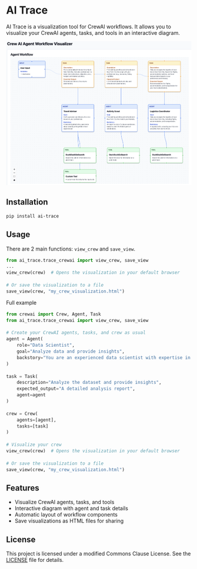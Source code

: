 # AI Trace

AI Trace is a visualization tool for CrewAI workflows. It allows you to visualize your CrewAI agents, tasks, and tools in an interactive diagram.

![AI Trace Visualization](https://github.com/aitrace-dev/ai-trace-cli/blob/main/screenshot.png)
## Installation

```bash
pip install ai-trace
```

## Usage

There are 2 main functions: `view_crew` and `save_view`.

```python
from ai_trace.trace_crewai import view_crew, save_view
...
view_crew(crew)  # Opens the visualization in your default browser

# Or save the visualization to a file
save_view(crew, "my_crew_visualization.html")

```

Full example


```python
from crewai import Crew, Agent, Task
from ai_trace.trace_crewai import view_crew, save_view

# Create your CrewAI agents, tasks, and crew as usual
agent = Agent(
    role="Data Scientist",
    goal="Analyze data and provide insights",
    backstory="You are an experienced data scientist with expertise in data analysis."
)

task = Task(
    description="Analyze the dataset and provide insights",
    expected_output="A detailed analysis report",
    agent=agent
)

crew = Crew(
    agents=[agent],
    tasks=[task]
)

# Visualize your crew
view_crew(crew)  # Opens the visualization in your default browser

# Or save the visualization to a file
save_view(crew, "my_crew_visualization.html")
```

## Features

- Visualize CrewAI agents, tasks, and tools
- Interactive diagram with agent and task details
- Automatic layout of workflow components
- Save visualizations as HTML files for sharing

## License

This project is licensed under a modified Commons Clause License. See the [LICENSE](LICENSE) file for details.
